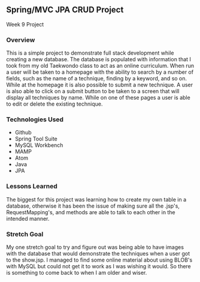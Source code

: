 ## Spring/MVC JPA CRUD Project
Week 9 Project

### Overview
This is a simple project to demonstrate full stack development while creating
a new database. The database is populated with information that I took from my
old Taekwondo class to act as an online curriculum. When run a user will be taken
to a homepage with the ability to search by a number of fields, such as the name                            of a technique, finding by a keyword, and so on. While at the homepage it is also
possible to submit a new technique. A user is also able to click on a submit button
to be taken to a screen that will display all techniques by name. While on one of
these pages a user is able to edit or delete the existing technique.

### Technologies Used
* Github
* Spring Tool Suite
* MySQL Workbench
* MAMP
* Atom
* Java
* JPA

### Lessons Learned
The biggest for this project was learning how to create my own table in a database,
otherwise it has been the issue of making sure all the .jsp's, RequestMapping's,
and methods are able to talk to each other in the intended manner.

### Stretch Goal
My one stretch goal to try and figure out was being able to have images with the
database that would demonstrate the techniques when a user got to the show.jsp.
I managed to find some online material about using BLOB's with MySQL but could not
get it to work as I was wishing it would. So there is something to come back to
when I am older and wiser.
